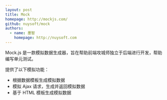 ```yaml
---
layout: post
title: Mock
homepage: http://mockjs.com/
github: nuysoft/mock
authors:
  - name: 墨智
    homepage: http://nuysoft.com
---
```


Mock.js 是一款模拟数据生成器，旨在帮助前端攻城师独立于后端进行开发，帮助编写单元测试。

提供了以下模拟功能：

- 根据数据模板生成模拟数据
- 模拟 Ajax 请求，生成并返回模拟数据
- 基于 HTML 模板生成模拟数据